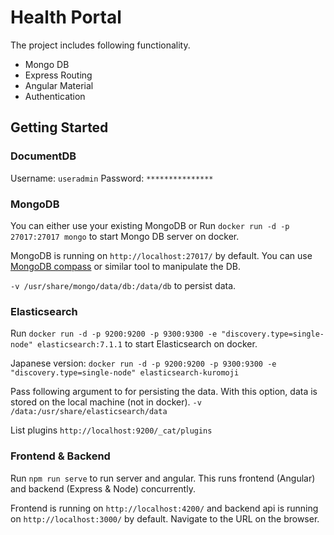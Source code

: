 # Health Portal

The project includes following functionality.

- Mongo DB
- Express Routing
- Angular Material
- Authentication

## Getting Started

### DocumentDB

Username: `useradmin`
Password: `***************`

### MongoDB

You can either use your existing MongoDB or 
Run `docker run -d -p 27017:27017 mongo` to start Mongo DB server on docker.

MongoDB is running on `http://localhost:27017/` by default.
You can use [MongoDB compass](https://www.mongodb.com/products/compass) or similar tool to manipulate the DB.

`-v /usr/share/mongo/data/db:/data/db` to persist data.

### Elasticsearch

Run `docker run -d -p 9200:9200 -p 9300:9300 -e "discovery.type=single-node" elasticsearch:7.1.1`
to start Elasticsearch on docker.

Japanese version: `docker run -d -p 9200:9200 -p 9300:9300 -e "discovery.type=single-node" elasticsearch-kuromoji`

Pass following argument to for persisting the data. With this option, 
data is stored on the local machine (not in docker).
`-v /data:/usr/share/elasticsearch/data`

List plugins `http://localhost:9200/_cat/plugins`

### Frontend & Backend

Run `npm run serve` to run server and angular.
This runs frontend (Angular) and backend (Express & Node) concurrently.

Frontend is running on `http://localhost:4200/` and backend api is running on `http://localhost:3000/` by default.
Navigate to the URL on the browser.

